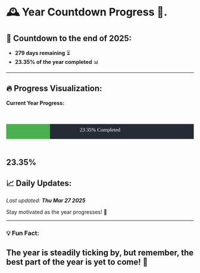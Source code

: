 
# &#x1F570; **Year Countdown Progress** &#x1F389;.

## &#x1F4C5; Countdown to the end of 2025:
- **279 days remaining** &#x23F3;
- **23.35% of the year completed** &#x1F4CA;

---

## &#x1F525; **Progress Visualization**:

**Current Year Progress:**

<br><br>
![Progress Bar](https://raw.githubusercontent.com/dayanidigv/year-countdown-progress/main/progress-bar.svg)
<br><br>

**23.35%**
---

## &#x1F4C8; **Daily Updates**:

_Last updated: **Thu Mar 27 2025**_

Stay motivated as the year progresses! &#x1F680;

--- 

### &#x1F4A1; **Fun Fact:**
The year is steadily ticking by, but remember, the best part of the year is yet to come! &#x1F31F;
---
